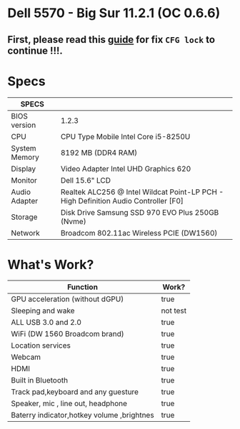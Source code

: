 # Dell 5570 - Big Sur 11.2.1 (OC 0.6.6)
## First, please read this [guide](https://github.com/phd91105/Dell-Inspiron-5570-BigSur-OpenCore/blob/main/CFG-UNLOCKING.md) for fix `CFG lock` to continue !!!.


# Specs

| SPECS |   |
|---|---|
|BIOS version|1.2.3|
|CPU|CPU Type Mobile Intel Core i5-8250U|
|System Memory| 8192 MB (DDR4 RAM)|
|Display|Video Adapter Intel UHD Graphics 620|
|Monitor|Dell 15.6" LCD|
|Audio Adapter| Realtek ALC256 @ Intel Wildcat Point-LP PCH - High Definition Audio Controller [F0]|
|Storage|Disk Drive Samsung SSD 970 EVO Plus 250GB (Nvme)|
|Network| Broadcom 802.11ac Wireless PCIE (DW1560)|

# What's Work?

| Function | Work? |
|---------------|-----------------------------------------------|
|  GPU acceleration (without dGPU)| true |
|  Sleeping and wake| not test |
|  ALL USB 3.0 and 2.0| true |
|  WiFi (DW 1560 Broadcom brand)| true |
|  Location services| true |
|  Webcam| true |
|  HDMI| true |
|  Built in Bluetooth| true |
|  Track pad,keyboard and any guesture| true |
|  Speaker, mic , line out, headphone| true |
|  Baterry indicator,hotkey volume ,brightnes| true |
